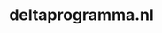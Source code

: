 ---
layout: post
title:  "deltaprogramma.nl"
internal_url:  "/dutchgov/deltaprogramma.nl.html"
subdomains_count: 10
all_subdomains_count: 13
urls_count: 10
ssl_rank: 100
http_rank: 61
url_link: /data/deltaprogramma.nl/urls.txt
all_subdomains_link: /data/deltaprogramma.nl/all_subdomains.txt
subdomains_link: /data/deltaprogramma.nl/subdomains.txt
categories: dutchgov
---